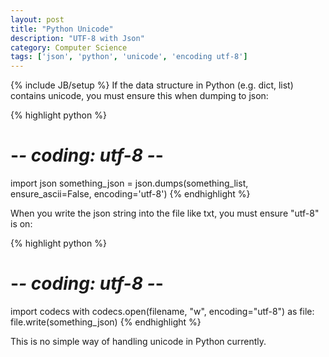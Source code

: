 ```yaml
---
layout: post
title: "Python Unicode"
description: "UTF-8 with Json"
category: Computer Science
tags: ['json', 'python', 'unicode', 'encoding utf-8']
---
```

{% include JB/setup %}
If the data structure in Python (e.g. dict, list) contains unicode, you must ensure this when dumping to json:

{% highlight python %}
# -*- coding: utf-8 -*-
import json
something_json = json.dumps(something_list, ensure_ascii=False, encoding='utf-8')
{% endhighlight %}

When you write the json string into the file like txt, you must ensure "utf-8" is on: 

{% highlight python %}
# -*- coding: utf-8 -*-
import codecs
with codecs.open(filename, "w", encoding="utf-8") as file:
    file.write(something_json)
{% endhighlight %}
  
This is no simple way of handling unicode in Python currently. 